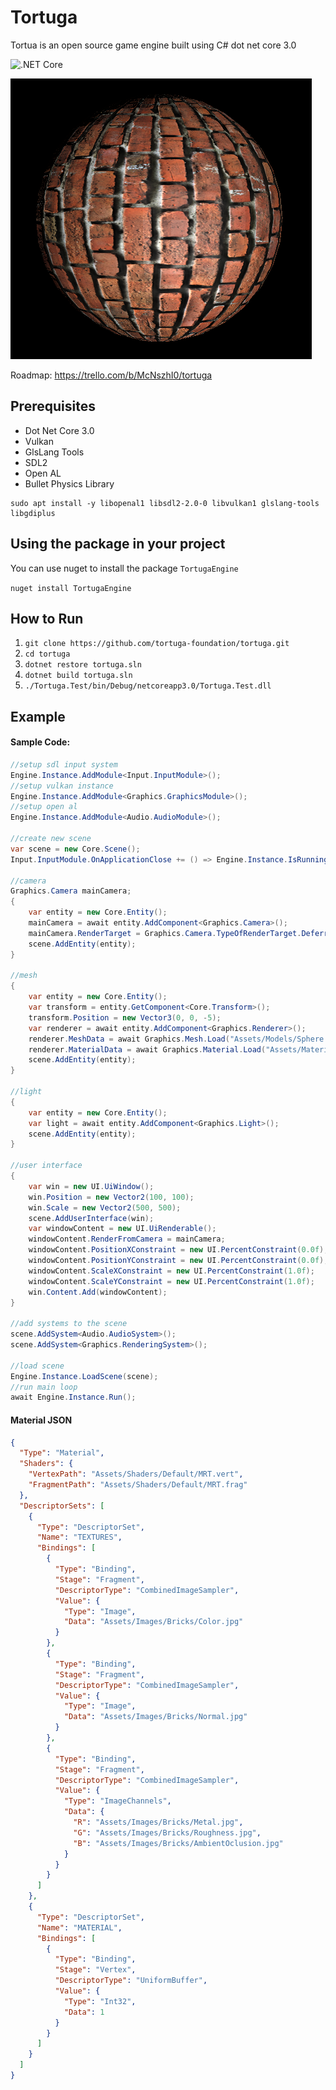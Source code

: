 # Tortuga

Tortua is an open source game engine built using C# dot net core 3.0

![.NET Core](https://github.com/tortuga-foundation/tortuga/workflows/.NET%20Core/badge.svg?branch=master)

![IMG](https://raw.githubusercontent.com/tortuga-foundation/tortuga/master/Assets/Images/Render/Bricks.png)

Roadmap: https://trello.com/b/McNszhI0/tortuga

## Prerequisites

- Dot Net Core 3.0
- Vulkan
- GlsLang Tools
- SDL2
- Open AL
- Bullet Physics Library

```
sudo apt install -y libopenal1 libsdl2-2.0-0 libvulkan1 glslang-tools libgdiplus
```

## Using the package in your project

You can use nuget to install the package `TortugaEngine`

`nuget install TortugaEngine`

## How to Run

1. `git clone https://github.com/tortuga-foundation/tortuga.git`
2. `cd tortuga`
3. `dotnet restore tortuga.sln`
4. `dotnet build tortuga.sln`
5. `./Tortuga.Test/bin/Debug/netcoreapp3.0/Tortuga.Test.dll`

## Example

#### Sample Code:

```c#
//setup sdl input system
Engine.Instance.AddModule<Input.InputModule>();
//setup vulkan instance
Engine.Instance.AddModule<Graphics.GraphicsModule>();
//setup open al
Engine.Instance.AddModule<Audio.AudioModule>();

//create new scene
var scene = new Core.Scene();
Input.InputModule.OnApplicationClose += () => Engine.Instance.IsRunning = false;

//camera
Graphics.Camera mainCamera;
{
    var entity = new Core.Entity();
    mainCamera = await entity.AddComponent<Graphics.Camera>();
    mainCamera.RenderTarget = Graphics.Camera.TypeOfRenderTarget.DeferredRendering;
    scene.AddEntity(entity);
}

//mesh
{
    var entity = new Core.Entity();
    var transform = entity.GetComponent<Core.Transform>();
    transform.Position = new Vector3(0, 0, -5);
    var renderer = await entity.AddComponent<Graphics.Renderer>();
    renderer.MeshData = await Graphics.Mesh.Load("Assets/Models/Sphere.obj");
    renderer.MaterialData = await Graphics.Material.Load("Assets/Materials/Bricks.json");
    scene.AddEntity(entity);
}

//light
{
    var entity = new Core.Entity();
    var light = await entity.AddComponent<Graphics.Light>();
    scene.AddEntity(entity);
}

//user interface
{
    var win = new UI.UiWindow();
    win.Position = new Vector2(100, 100);
    win.Scale = new Vector2(500, 500);
    scene.AddUserInterface(win);
    var windowContent = new UI.UiRenderable();
    windowContent.RenderFromCamera = mainCamera;
    windowContent.PositionXConstraint = new UI.PercentConstraint(0.0f);
    windowContent.PositionYConstraint = new UI.PercentConstraint(0.0f);
    windowContent.ScaleXConstraint = new UI.PercentConstraint(1.0f);
    windowContent.ScaleYConstraint = new UI.PercentConstraint(1.0f);
    win.Content.Add(windowContent);
}

//add systems to the scene
scene.AddSystem<Audio.AudioSystem>();
scene.AddSystem<Graphics.RenderingSystem>();

//load scene
Engine.Instance.LoadScene(scene);
//run main loop
await Engine.Instance.Run();
```

#### Material JSON

```json
{
  "Type": "Material",
  "Shaders": {
    "VertexPath": "Assets/Shaders/Default/MRT.vert",
    "FragmentPath": "Assets/Shaders/Default/MRT.frag"
  },
  "DescriptorSets": [
    {
      "Type": "DescriptorSet",
      "Name": "TEXTURES",
      "Bindings": [
        {
          "Type": "Binding",
          "Stage": "Fragment",
          "DescriptorType": "CombinedImageSampler",
          "Value": {
            "Type": "Image",
            "Data": "Assets/Images/Bricks/Color.jpg"
          }
        },
        {
          "Type": "Binding",
          "Stage": "Fragment",
          "DescriptorType": "CombinedImageSampler",
          "Value": {
            "Type": "Image",
            "Data": "Assets/Images/Bricks/Normal.jpg"
          }
        },
        {
          "Type": "Binding",
          "Stage": "Fragment",
          "DescriptorType": "CombinedImageSampler",
          "Value": {
            "Type": "ImageChannels",
            "Data": {
              "R": "Assets/Images/Bricks/Metal.jpg",
              "G": "Assets/Images/Bricks/Roughness.jpg",
              "B": "Assets/Images/Bricks/AmbientOclusion.jpg"
            }
          }
        }
      ]
    },
    {
      "Type": "DescriptorSet",
      "Name": "MATERIAL",
      "Bindings": [
        {
          "Type": "Binding",
          "Stage": "Vertex",
          "DescriptorType": "UniformBuffer",
          "Value": {
            "Type": "Int32",
            "Data": 1
          }
        }
      ]
    }
  ]
}
```
